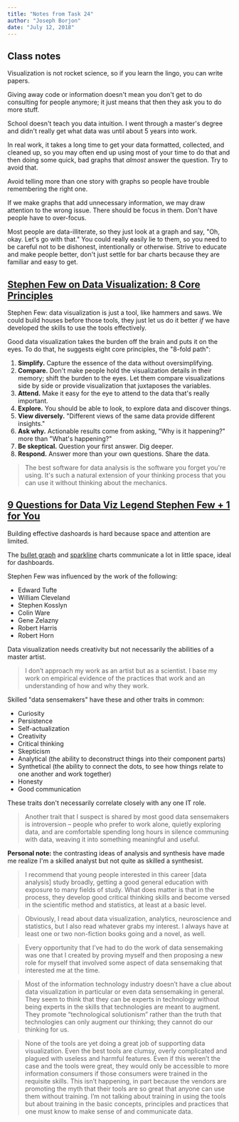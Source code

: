 ```yaml
---
title: "Notes from Task 24"
author: "Joseph Borjon"
date: "July 12, 2018"
---
```


## Class notes

Visualization is not rocket science, so if you learn the lingo, you can write papers.

Giving away code or information doesn't mean you don't get to do consulting for people anymore; it just means that then they ask you to do more stuff.

School doesn't teach you data intuition. I went through a master's degree and didn't really get what data was until about 5 years into work.

In real work, it takes a long time to get your data formatted, collected, and cleaned up, so you may often end up using most of your time to do that and then doing some quick, bad graphs that *almost* answer the question. Try to avoid that.

Avoid telling more than one story with graphs so people have trouble remembering the right one.

If we make graphs that add unnecessary information, we may draw attention to the wrong issue. There should be focus in them. Don't have people have to over-focus.

Most people are data-illiterate, so they just look at a graph and say, "Oh, okay. Let's go with that." You could really easily lie to them, so you need to be careful not to be dishonest, intentionally or otherwise. Strive to educate and make people better, don't just settle for bar charts because they are familiar and easy to get.



## [Stephen Few on Data Visualization: 8 Core Principles](https://www.tableau.com/blog/stephen-few-data-visualization)

Stephen Few: data visualization is just a tool, like hammers and saws. We could build houses before those tools, they just let us do it better *if* we have developed the skills to use the tools effectively.

Good data visualization takes the burden off the brain and puts it on the eyes. To do that, he suggests eight core principles, the "8-fold path":

  1. **Simplify.** Capture the essence of the data without oversimplifying.
  1. **Compare.** Don't make people hold the visualization details in their memory; shift the burden to the eyes. Let them compare visualizations side by side or provide visualization that juxtaposes the variables.
  1. **Attend.** Make it easy for the eye to attend to the data that's really important.
  1. **Explore.** You should be able to look, to explore data and discover things.
  1. **View diversely.** "Different views of the same data provide different insights."
  1. **Ask why.** Actionable results come from asking, "Why is it happening?" more than "What's happening?"
  1. **Be skeptical.** Question your first answer. Dig deeper.
  1. **Respond.** Answer more than your own questions. Share the data.

> The best software for data analysis is the software you forget you're using. It's such a natural extension of your thinking process that you can use it without thinking about the mechanics.



## [9 Questions for Data Viz Legend Stephen Few + 1 for You](https://interworks.com/blog/dmurray/2015/04/24/9-questions-data-viz-legend-stephen-few-1-you)

Building effective dashoards is hard because space and attention are limited.

The [bullet graph](http://www.perceptualedge.com/articles/misc/Bullet_Graph_Design_Spec.pdf) and [sparkline](https://www.edwardtufte.com/bboard/q-and-a-fetch-msg?msg_id=0001OR) charts communicate a lot in little space, ideal for dashboards.

Stephen Few was influenced by the work of the following:

  * Edward Tufte
  * William Cleveland
  * Stephen Kosslyn
  * Colin Ware
  * Gene Zelazny
  * Robert Harris
  * Robert Horn

Data visualization needs creativity but not necessarily the abilities of a master artist.

> I don’t approach my work as an artist but as a scientist. I base my work on empirical evidence of the practices that work and an understanding of how and why they work.

Skilled "data sensemakers" have these and other traits in common:

  * Curiosity
  * Persistence
  * Self-actualization
  * Creativity
  * Critical thinking
  * Skepticism
  * Analytical (the ability to deconstruct things into their component parts)
  * Synthetical (the ability to connect the dots, to see how things relate to one another and work together)
  * Honesty
  * Good communication

These traits don't necessarily correlate closely with any one IT role.

> Another trait that I suspect is shared by most good data sensemakers is introversion – people who prefer to work alone, quietly exploring data, and are comfortable spending long hours in silence communing with data, weaving it into something meaningful and useful.

**Personal note:** the contrasting ideas of analysis and synthesis have made me realize I'm a skilled analyst but not quite as skilled a synthesist.

> I recommend that young people interested in this career [data analysis] study broadly, getting a good general education with exposure to many fields of study. What does matter is that in the process, they develop good critical thinking skills and become versed in the scientific method and statistics, at least at a basic level.

> Obviously, I read about data visualization, analytics, neuroscience and statistics, but I also read whatever grabs my interest. I always have at least one or two non-fiction books going and a novel, as well.

> Every opportunity that I’ve had to do the work of data sensemaking was one that I created by proving myself and then proposing a new role for myself that involved some aspect of data sensemaking that interested me at the time.

> Most of the information technology industry doesn’t have a clue about data visualization in particular or even data sensemaking in general. They seem to think that they can be experts in technology without being experts in the skills that technologies are meant to augment. They promote “technological solutionism” rather than the truth that technologies can only augment our thinking; they cannot do our thinking for us.

> None of the tools are yet doing a great job of supporting data visualization. Even the best tools are clumsy, overly complicated and plagued with useless and harmful features. Even if this weren’t the case and the tools were great, they would only be accessible to more information consumers if those consumers were trained in the requisite skills. This isn’t happening, in part because the vendors are promoting the myth that their tools are so great that anyone can use them without training. I’m not talking about training in using the tools but about training in the basic concepts, principles and practices that one must know to make sense of and communicate data.
